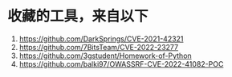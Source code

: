 # 收藏的工具，来自以下
1. https://github.com/DarkSprings/CVE-2021-42321
2. https://github.com/7BitsTeam/CVE-2022-23277
3. https://github.com/3gstudent/Homework-of-Python
4. https://github.com/balki97/OWASSRF-CVE-2022-41082-POC